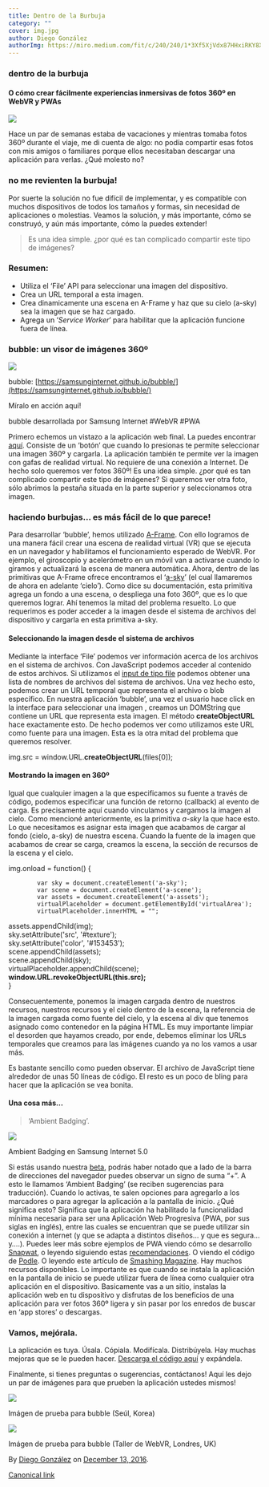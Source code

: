 ```yaml
---
title: Dentro de la Burbuja
category: ""
cover: img.jpg
author: Diego González
authorImg: https://miro.medium.com/fit/c/240/240/1*3Xf5XjVdx87HHxiRKY8X1Q.jpeg
---
```


### dentro de la burbuja

#### O cómo crear fácilmente experiencias inmersivas de fotos 360º en WebVR y PWAs

![](https://cdn-images-1.medium.com/max/800/1*22P0FL363amL-TzSmIS9KA.png)

Hace un par de semanas estaba de vacaciones y mientras tomaba fotos 360º durante el viaje, me di cuenta de algo: no podía compartir esas fotos con mis amigos o familiares porque ellos necesitaban descargar una aplicación para verlas. ¿Qué molesto no?

### no me revienten la burbuja!

Por suerte la solución no fue difícil de implementar, y es compatible con muchos dispositivos de todos los tamaños y formas, sin necesidad de aplicaciones o molestias. Veamos la solución, y más importante, cómo se construyó, y aún más importante, cómo la puedes extender!

> Es una idea simple. ¿por qué es tan complicado compartir este tipo de imágenes?

### Resumen:

*   Utiliza el ‘File’ API para seleccionar una imagen del dispositivo.
*   Crea un URL temporal a esta imagen.
*   Crea dinamicamente una escena en A-Frame y haz que su cielo (a-sky) sea la imagen que se haz cargado.
*   Agrega un ‘_Service Worker_’ para habilitar que la aplicación funcione fuera de línea.

### bubble: un visor de imágenes 360º

![](https://cdn-images-1.medium.com/max/800/1*NnpYb2VsN5NG6RpseXMEkA.png)

bubble: [https://samsunginternet.github.io/bubble/](https://samsunginternet.github.io/bubble/)

Míralo en acción aquí!

bubble desarrollada por Samsung Internet #WebVR #PWA

Primero echemos un vistazo a la aplicación web final. La puedes encontrar [aquí](https://samsunginternet.github.io/bubble/). Consiste de un ‘botón’ que cuando lo presionas te permite seleccionar una imagen 360º y cargarla. La aplicación también te permite ver la imagen con gafas de realidad virtual. No requiere de una conexión a Internet. De hecho solo queremos ver fotos 360º! Es una idea simple. ¿por qué es tan complicado compartir este tipo de imágenes? Si queremos ver otra foto, sólo abrimos la pestaña situada en la parte superior y seleccionamos otra imagen.

### haciendo burbujas… es más fácil de lo que parece!

Para desarrollar ‘bubble’, hemos utilizado [A-Frame](https://aframe.io/). Con ello logramos de una manera fácil crear una escena de realidad virtual (VR) que se ejecuta en un navegador y habilitamos el funcionamiento esperado de WebVR. Por ejemplo, el giroscopio y acelerómetro en un móvil van a activarse cuando lo giramos y actualizará la escena de manera automática. Ahora, dentro de las primitivas que A-Frame ofrece encontramos el ‘[a-sky](https://aframe.io/docs/0.3.0/primitives/a-sky.html)’ (el cual llamaremos de ahora en adelante ‘cielo’). Como dice su documentación, esta primitiva agrega un fondo a una escena, o despliega una foto 360º, que es lo que queremos lograr. Ahí tenemos la mitad del problema resuelto. Lo que requerimos es poder acceder a la imagen desde el sistema de archivos del dispositivo y cargarla en esta primitiva a-sky.

#### Seleccionando la imagen desde el sistema de archivos

Mediante la interface ‘File’ podemos ver información acerca de los archivos en el sistema de archivos. Con JavaScript podemos acceder al contenido de estos archivos. Si utilizamos el [input de tipo file](https://samsunginternet.github.io/loti/) podemos obtener una lista de nombres de archivos del sistema de archivos. Una vez hecho esto, podemos crear un URL temporal que representa el archivo o blob específico. En nuestra aplicación ‘bubble’, una vez el usuario hace click en la interface para seleccionar una imagen , creamos un DOMString que contiene un URL que representa esta imagen. El método **createObjectURL** hace exactamente esto. De hecho podemos ver como utilizamos este URL como fuente para una imagen. Esta es la otra mitad del problema que queremos resolver.

img.src = window.URL.**createObjectURL**(files\[0\]);

#### Mostrando la imagen en 360º

Igual que cualquier imagen a la que especificamos su fuente a través de código, podemos especificar una función de retorno (callback) al evento de carga. Es precisamente aquí cuando vinculamos y cargamos la imagen al cielo. Como mencioné anteriormente, es la primitiva _a-sky_ la que hace esto. Lo que necesitamos es asignar esta imagen que acabamos de cargar al fondo (cielo, a-sky) de nuestra escena. Cuando la fuente de la imagen que acabamos de crear se carga, creamos la escena, la sección de recursos de la escena y el cielo.

img.onload = function() {  
              
            var sky = document.createElement('a-sky');  
            var scene = document.createElement('a-scene');  
            var assets = document.createElement('a-assets');  
            virtualPlaceholder = document.getElementById('virtualArea');  
            virtualPlaceholder.innerHTML = "";  
assets.appendChild(img);  
            sky.setAttribute('src', '#texture');  
            sky.setAttribute('color', '#153453');  
            scene.appendChild(assets);  
            scene.appendChild(sky);  
            virtualPlaceholder.appendChild(scene);  
**window.URL.revokeObjectURL(this.src);**  
        }

Consecuentemente, ponemos la imagen cargada dentro de nuestros recursos, nuestros recursos y el cielo dentro de la escena, la referencia de la imagen cargada como fuente del cielo, y la escena al div que tenemos asignado como contenedor en la página HTML. Es muy importante limpiar el desorden que hayamos creado, por ende, debemos eliminar los URLs temporales que creamos para las imágenes cuando ya no los vamos a usar más.

Es bastante sencillo como pueden observar. El archivo de JavaScript tiene alrededor de unas 50 líneas de código. El resto es un poco de bling para hacer que la aplicación se vea bonita.

#### Una cosa más…

> ‘Ambient Badging’.

![](https://cdn-images-1.medium.com/max/800/1*tHO44wxU0gk_3sflXw09IQ.png)

Ambient Badging en Samsung Internet 5.0

Si estás usando nuestra [beta](https://medium.com/samsung-internet-dev/beta-d0f988fb77fb#.jv0i7qrjd), podrás haber notado que a lado de la barra de direcciones del navegador puedes observar un signo de suma “+”. A esto le llamamos ‘Ambient Badging’ (se reciben sugerencias para traducción). Cuando lo activas, te salen opciones para agregarlo a los marcadores o para agregar la aplicación a la pantalla de inicio. ¿Qué significa esto? Significa que la aplicación ha habilitado la funcionalidad mínima necesaria para ser una Aplicación Web Progresiva (PWA, por sus siglas en inglés), entre las cuales se encuentran que se puede utilizar sin conexión a internet (y que se adapta a distintos diseños… y que es segura… y….). Puedes leer más sobre ejemplos de PWA viendo cómo se desarrollo [Snapwat](https://medium.com/samsung-internet-dev/things-i-learned-making-a-progressive-web-app-for-super-selfies-49e76d154e4f#.39quwkw9n), o leyendo siguiendo estas [recomendaciones](https://medium.com/samsung-internet-dev/highlights-from-googles-progressive-web-apps-training-in-london-9856f0876e4f#.lemxxfbz2). O viendo el código de [Podle](https://github.com/SamsungInternet/podle). O leyendo este artículo de [Smashing Magazine](https://www.smashingmagazine.com/2016/09/the-building-blocks-of-progressive-web-apps/). Hay muchos recursos disponibles. Lo importante es que cuando se instala la aplicación en la pantalla de inicio se puede utilizar fuera de línea como cualquier otra aplicación en el dispositivo. Basicamente vas a un sitio, instalas la aplicación web en tu dispositivo y disfrutas de los beneficios de una aplicación para ver fotos 360º ligera y sin pasar por los enredos de buscar en ‘app stores’ o descargas.

### Vamos, mejórala.

La aplicación es tuya. Úsala. Cópiala. Modifícala. Distribúyela. Hay muchas mejoras que se le pueden hacer. [Descarga el código aquí](https://github.com/SamsungInternet/bubble) y expándela.

Finalmente, si tienes preguntas o sugerencias, contáctanos! Aquí les dejo un par de imágenes para que prueben la aplicación ustedes mismos!

![](https://cdn-images-1.medium.com/max/800/1*Q6gF1WszrlmwgCIuW3mX7Q.jpeg)

Imágen de prueba para bubble (Seúl, Korea)

![](https://cdn-images-1.medium.com/max/800/1*ti0QXvxwqxiw-kxmkrGcRw.jpeg)

Imágen de prueba para bubble (Taller de WebVR, Londres, UK)

By [Diego González](https://medium.com/@diekus) on [December 13, 2016](https://medium.com/p/5dc0358adeba).

[Canonical link](https://medium.com/@diekus/dentro-de-la-burbuja-5dc0358adeba)
